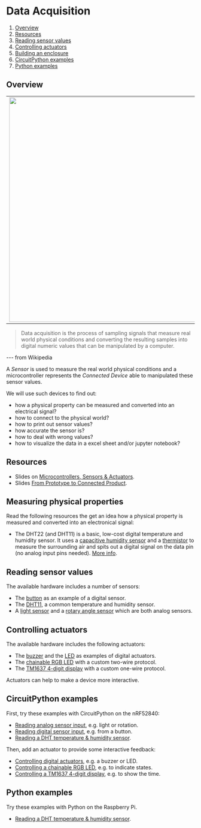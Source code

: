 # Data Acquisition

1. [Overview](#overview)
2. [Resources](#resources)
3. [Reading sensor values](#reading-sensor-values)
4. [Controlling actuators](#controlling-actuators)
5. [Building an enclosure](#bulding-an-enclosure)
6. [CircuitPython examples](#circuitpython-examples)
7. [Python examples](#python-examples)

## Overview
<table><tr><td><img width="600" src="overview-data-acquisition.png"></td></tr></table>


> Data acquisition is the process of sampling signals that measure real world physical conditions and converting the resulting samples into digital numeric values that can be manipulated by a computer. 

--- from Wikipedia

A *Sensor* is used to measure the real world physical conditions and a microcontroller represents the *Connected Device* able to manipulated these sensor values.

We will use such devices to find out:

* how a physical property can be measured and converted into an electrical signal?
* how to connect to the physical world?
* how to print out sensor values?
* how accurate the sensor is?
* how to deal with wrong values?
* how to visualize the data in a excel sheet and/or jupyter notebook?

## Resources
- Slides on [Microcontrollers, Sensors & Actuators](IdbMcuSensorsActuators.pdf).
- Slides [From Prototype to Connected Product](IdbPrototypeToProduct.pdf).

## Measuring physical properties
Read the following resources the get an idea how a physical property is measured and converted into an electronical signal:
* The DHT22 (and DHT11) is a basic, low-cost digital temperature and humidity sensor. It uses a [capacitive humidity sensor](https://howtomechatronics.com/tutorials/arduino/dht11-dht22-sensors-temperature-and-humidity-tutorial-using-arduino/) and a [thermistor](https://learn.adafruit.com/thermistor) to measure the surrounding air and spits out a digital signal on the data pin (no analog input pins needed). [More info](https://www.adafruit.com/product/385).

## Reading sensor values
The available hardware includes a number of sensors:
* The [button](https://github.com/fhnw-imvs/fhnw-idb/wiki/Grove-Sensors#button) as an example of a digital sensor.
* The [DHT11](https://github.com/fhnw-imvs/fhnw-idb/wiki/Grove-Sensors#temperature--humidity-sensor-dht11), a common temperature and humidity sensor.
* A [light sensor](https://github.com/fhnw-imvs/fhnw-idb/wiki/Grove-Sensors#light-sensor-v12) and a [rotary angle sensor](https://github.com/fhnw-imvs/fhnw-idb/wiki/Grove-Sensors#rotary-angle-sensor) which are both analog sensors.


## Controlling actuators
The available hardware includes the following actuators:

* The [buzzer](https://github.com/fhnw-imvs/fhnw-idb/wiki/Grove-Actuators#buzzer) and the [LED](https://github.com/fhnw-imvs/fhnw-idb/wiki/Grove-Actuators#led) as examples of digital actuators.
* The [chainable RGB LED](https://github.com/fhnw-imvs/fhnw-idb/wiki/Grove-Actuators#chainable-rgb-led) with a custom two-wire protocol.
* The [TM1637 4-digit display](https://github.com/fhnw-imvs/fhnw-idb/wiki/Grove-Actuators#4-digit-display-tm1637) with a custom one-wire protocol.

Actuators can help to make a device more interactive.

## CircuitPython examples
First, try these examples with CircuitPython on the nRF52840:
* [Reading analog sensor input](CircuitPython/analog_input), e.g. light or rotation.
* [Reading digital sensor input](CircuitPython/digital_input), e.g. from a button.
* [Reading a DHT temperature & humidity sensor](CircuitPython/dht).

Then, add an actuator to provide some interactive feedback:
* [Controlling digital actuators](CircuitPython/digital_output), e.g. a buzzer or LED.
* [Controlling a chainable RGB LED](CircuitPython/grove_rgbled), e.g. to indicate states.
* [Controlling a TM1637 4-digit display](CircuitPython/tm1637), e.g. to show the time.

## Python examples
Try these examples with Python on the Raspberry Pi.

* [Reading a DHT temperature & humidity sensor](Python/dht).
